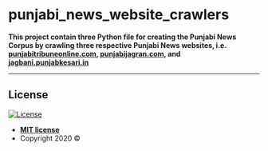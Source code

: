 # punjabi_news_website_crawlers

**This project contain three Python file for creating the Punjabi News Corpus by crawling three respective
Punjabi News websites, i.e. <a href="http://punjabitribuneonline.com">punjabitribuneonline.com</a>,
 <a href="http://punjabijagran.com">punjabijagran.com</a>, and <a href="http://jagbani.punjabkesari.in">
 jagbani.punjabkesari.in</a>**

---

## License
[![License](http://img.shields.io/:license-mit-blue.svg?style=flat-square)](http://badges.mit-license.org)
- **[MIT license](http://opensource.org/licenses/mit-license.php)**
- Copyright 2020 ©